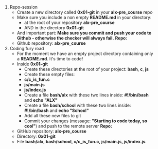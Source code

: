 1. Repo-session
	* Create a new directory called **0x01-git** in your **alx-pre_course** repo
	* Make sure you include a non empty **README.md** in your directory:
		- at the root of your repository **alx-pre_course**
		- AND in the directory **0x01-git**
	* And important part: **Make sure you commit and push your code to Github - otherwise the checker will always fail.**
**Repo:**
	* Github repository: **alx-pre_course**
2. Coding fury road
	* For the moment we have an empty project directory containing only a **README.md**. It's time to code!
	* Inside **0x01-git**
		- Create these directories at the root of your project: **bash**, **c**, **js**
		- Create these empty files:
		- **c/c_is_fun.c**
		- **js/main.js**
		- **js/index.js**
		- Create a file **bash/alx** with these two lines inside: **#!/bin/bash** and **echo "ALX"**
		- Create a file **bash/school** with these two lines inside: **#!/bin/bash** and **echo "School"**
		- Add all these new files to git
		- Commit your changes (message: **"Starting to code today, so cool"**) and push to the remote server
**Repo:**
	* GitHub repository: **alx-pre_course**
	* Directory: **0x01-git**
	* File **bash/alx, bash/school, c/c_is_fun.c, js/main.js, js/index.js**
